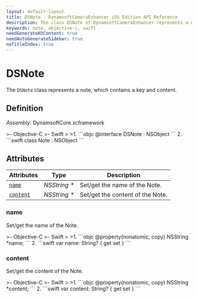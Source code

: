 ```yaml
---
layout: default-layout
title: DSNote - DynamsoftCameraEnhancer iOS Edition API Reference
description: The class DSNote of DynamsoftCameraEnhancer represents a note, which contains a key and content.
keywords: note, objective-c, swift
needGenerateH3Content: true
needAutoGenerateSidebar: true
noTitleIndex: true
---
```


# DSNote

The `DSNote` class represents a note, which contains a key and content.

## Definition

*Assembly:* DynamsoftCore.xcframework

<div class="sample-code-prefix"></div>
>- Objective-C
>- Swift
>
>1. 
```objc
@interface DSNote : NSObject
```
2. 
```swift
class Note : NSObject
```

## Attributes

| Attributes | Type | Description |
| ---------- | ---- | ----------- |
| [`name`](#name) | *NSString \** | Set/get the name of the Note. |
| [`content`](#content) | *NSString \** | Set/get the content of the Note. |

### name

Set/get the name of the Note.

<div class="sample-code-prefix"></div>
>- Objective-C
>- Swift
>
>1. 
```objc
@property(nonatomic, copy) NSString *name;
```
2. 
```swift
var name: String? { get set }
```

### content

Set/get the content of the Note.

<div class="sample-code-prefix"></div>
>- Objective-C
>- Swift
>
>1. 
```objc
@property(nonatomic, copy) NSString *content;
```
2. 
```swift
var content: String? { get set }
```
